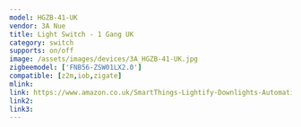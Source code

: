```yaml
---
model: HGZB-41-UK
vendor: 3A Nue
title: Light Switch - 1 Gang UK
category: switch
supports: on/off
image: /assets/images/devices/3A_HGZB-41-UK.jpg
zigbeemodel: ['FNB56-ZSW01LX2.0']
compatible: [z2m,iob,zigate]
mlink: 
link: https://www.amazon.co.uk/SmartThings-Lightify-Downlights-Automation-Standard/dp/B07GSNT1G3
link2: 
link3: 
---
```


